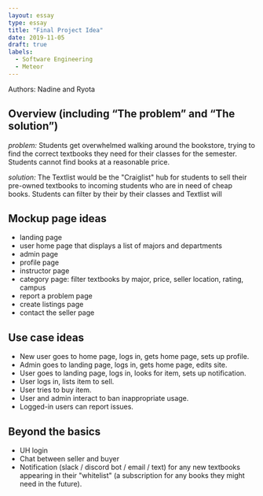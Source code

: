 ```yaml
---
layout: essay
type: essay
title: "Final Project Idea"
date: 2019-11-05
draft: true
labels:
  - Software Engineering
  - Meteor
---
```

Authors: Nadine and Ryota

## Overview (including “The problem” and “The solution”)
_problem:_ Students get overwhelmed walking around the bookstore, trying to find the correct textbooks they need for their classes for the semester. Students cannot find books at a reasonable price.

_solution:_ The Textlist would be the "Craiglist" hub for students to sell their pre-owned textbooks to incoming students who are in need of cheap books. Students can filter by their by their classes and Textlist will

## Mockup page ideas
- landing page 
- user home page that displays a list of majors and departments
- admin page 
- profile page
- instructor page
- category page: filter textbooks by major, price, seller location, rating, campus
- report a problem page 
- create listings page
- contact the seller page

## Use case ideas
- New user goes to home page, logs in, gets home page, sets up profile.
- Admin goes to landing page, logs in, gets home page, edits site.
- User goes to landing page, logs in, looks for item, sets up notification.
- User logs in, lists item to sell.
- User tries to buy item.
- User and admin interact to ban inappropriate usage.
- Logged-in users can report issues.

## Beyond the basics
- UH login
- Chat between seller and buyer 
- Notification (slack / discord bot / email / text) for any new textbooks appearing in their "whitelist" (a subscription for any books they might need in the future).
